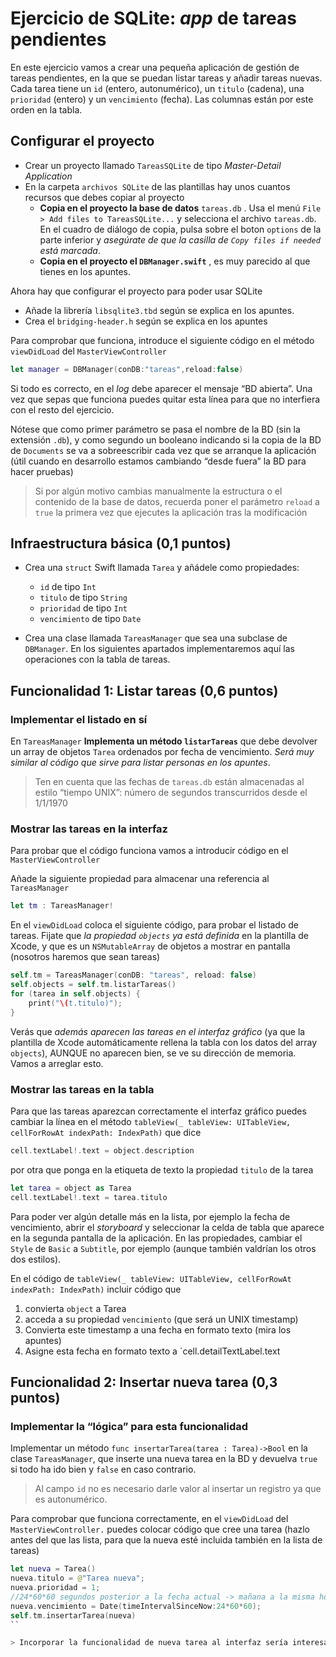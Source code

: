 # Ejercicio de SQLite: *app* de tareas pendientes

En este ejercicio vamos a crear una pequeña aplicación de gestión de tareas pendientes, en la que se puedan listar tareas y añadir tareas nuevas. Cada tarea tiene un `id` (entero, autonumérico), un `titulo` (cadena), una `prioridad` (entero) y un `vencimiento` (fecha). Las columnas están por este orden en la tabla.

## Configurar el proyecto

- Crear un proyecto llamado `TareasSQLite` de tipo *Master-Detail Application*
- En la carpeta `archivos SQLite` de las plantillas hay unos cuantos recursos que debes copiar al proyecto
	- **Copia en el proyecto la base de datos** `tareas.db` . Usa el menú `File > Add files to TareasSQLite...` y selecciona el archivo `tareas.db`. En el cuadro de diálogo de copia, pulsa sobre el boton `options` de la parte inferior y *asegúrate de que la casilla de `Copy files if needed` está marcada*.
	- **Copia en el proyecto el `DBManager.swift`** , es muy parecido al que tienes en los apuntes.

Ahora hay que configurar el proyecto para poder usar SQLite   

- Añade la librería `libsqlite3.tbd` según se explica en los apuntes.
- Crea el `bridging-header.h` según se explica en los apuntes

Para comprobar que funciona, introduce el siguiente código en el  método `viewDidLoad` del `MasterViewController`  

```swift
let manager = DBManager(conDB:"tareas",reload:false)
```

Si todo es correcto, en el *log* debe aparecer el mensaje “BD abierta”. Una vez que sepas que funciona puedes quitar esta línea para que no interfiera con el resto del ejercicio.

Nótese que como primer parámetro se pasa el nombre de la BD (sin la extensión `.db`), y como segundo un booleano indicando si la copia de la BD de `Documents` se va a sobreescribir cada vez que se arranque la aplicación (útil cuando en desarrollo estamos cambiando “desde fuera” la BD para hacer pruebas)

> Si por algún motivo cambias manualmente la estructura o el contenido de la base de datos, recuerda poner el parámetro `reload` a `true` la primera vez que ejecutes la aplicación tras la modificación

## Infraestructura básica (0,1 puntos)

 - Crea una `struct` Swift llamada `Tarea` y añádele como propiedades:
	- `id` de tipo `Int`
	- `titulo` de tipo `String`
	- `prioridad` de tipo `Int`
	- `vencimiento` de tipo `Date`

- Crea una clase llamada `TareasManager` que sea una subclase de `DBManager`. En los siguientes apartados implementaremos aquí las operaciones con la tabla de tareas.

## Funcionalidad 1: Listar tareas (0,6 puntos)

### Implementar el listado en sí

En `TareasManager`  **Implementa un método `listarTareas`** que debe devolver un array de objetos `Tarea` ordenados por fecha de vencimiento. *Será muy similar al código que sirve para listar personas en los apuntes*.

> Ten en cuenta que las fechas de `tareas.db` están almacenadas al estilo “tiempo UNIX”: número de segundos transcurridos desde el 1/1/1970

### Mostrar las tareas en la interfaz

Para probar que el código funciona vamos a introducir código en el `MasterViewController`

Añade la siguiente propiedad para almacenar una referencia al `TareasManager` 


```swift
let tm : TareasManager!
```


En el `viewDidLoad` coloca el siguiente código, para probar el listado de tareas. Fijate que *la propiedad `objects` ya está definida* en la plantilla de Xcode, y que es un `NSMutableArray` de objetos a mostrar en pantalla (nosotros haremos que sean tareas)

```swift
self.tm = TareasManager(conDB: "tareas", reload: false)
self.objects = self.tm.listarTareas()
for (tarea in self.objects) {
    print("\(t.titulo)");
}
```

Verás que *además aparecen las tareas en el interfaz gráfico* (ya que la plantilla de Xcode automáticamente rellena la tabla con los datos del array `objects`), AUNQUE no aparecen bien, se ve su dirección de memoria. Vamos a arreglar esto.
 
### Mostrar las tareas en la tabla

Para que las tareas aparezcan correctamente el interfaz  gráfico puedes cambiar la línea en el método `tableView(_ tableView: UITableView, cellForRowAt indexPath: IndexPath)` que dice

```swift
cell.textLabel!.text = object.description
```

por otra que ponga en la etiqueta de texto la propiedad `titulo` de la tarea

```swift
let tarea = object as Tarea
cell.textLabel!.text = tarea.titulo
```

Para poder ver algún detalle más en la lista, por ejemplo la fecha de vencimiento, abrir el *storyboard* y seleccionar la celda de tabla que aparece en la segunda pantalla de la aplicación. En las propiedades, cambiar el `Style` de `Basic` a `Subtitle`, por ejemplo (aunque también valdrían los otros dos estilos).

En el código de `tableView(_ tableView: UITableView, cellForRowAt indexPath: IndexPath)` incluir código que

1. convierta `object` a Tarea
2. acceda a su propiedad `vencimiento` (que será un UNIX timestamp)
3. Convierta este timestamp a una fecha en formato texto (mira los apuntes)
4. Asigne esta fecha en formato texto a `cell.detailTextLabel.text

## Funcionalidad 2: Insertar nueva tarea (0,3 puntos)

### Implementar la “lógica” para esta funcionalidad

Implementar un método `func insertarTarea(tarea : Tarea)->Bool` en la clase `TareasManager`, que inserte una nueva tarea en la BD y devuelva `true` si todo ha ido bien y `false` en caso contrario.

> Al campo `id` no es necesario darle valor al insertar un registro ya que es autonumérico.

Para comprobar que funciona correctamente, en el `viewDidLoad` del `MasterViewController.` puedes colocar código que cree una tarea (hazlo antes del que las lista, para que la nueva esté incluida también en la lista de tareas)

```swift
let nueva = Tarea()
nueva.titulo = @"Tarea nueva";
nueva.prioridad = 1;
//24*60*60 segundos posterior a la fecha actual -> mañana a la misma hora
nueva.vencimiento = Date(timeIntervalSinceNow:24*60*60);
self.tm.insertarTarea(nueva)
``

> Incorporar la funcionalidad de nueva tarea al interfaz sería interesante pero excesivo, ya que el objetivo del ejercicio es el trabajo con SQLite, no con la GUI de iOS.
